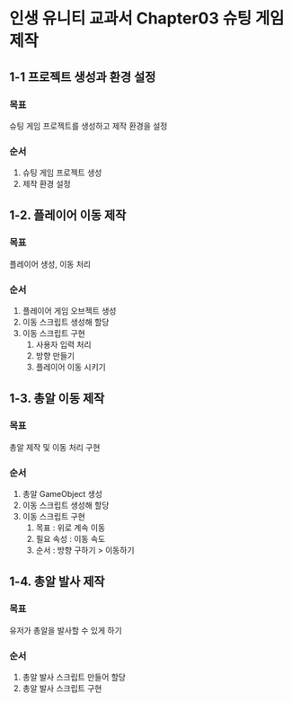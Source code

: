 # 인생 유니티 교과서 Chapter03 슈팅 게임 제작

## 1-1 프로젝트 생성과 환경 설정
### 목표
슈팅 게임 프로젝트를 생성하고 제작 환경을 설정
### 순서
1. 슈팅 게임 프로젝트 생성
2. 제작 환경 설정

## 1-2. 플레이어 이동 제작
### 목표
플레이어 생성, 이동 처리
### 순서
1. 플레이어 게임 오브젝트 생성
2. 이동 스크립트 생성해 할당
3. 이동 스크립트 구현
	1) 사용자 입력 처리
	2) 방향 만들기
	3) 플레이어 이동 시키기

## 1-3. 총알 이동 제작
### 목표
총알 제작 및 이동 처리 구현
### 순서
1. 총알 GameObject 생성
2. 이동 스크립트 생성해 할당
3. 이동 스크립트 구현
	1) 목표 : 위로 계속 이동
	2) 필요 속성 : 이동 속도
	3) 순서 : 방향 구하기 > 이동하기

## 1-4. 총알 발사 제작
### 목표
유저가 총알을 발사할 수 있게 하기
### 순서
1. 총알 발사 스크립트 만들어 할당
2. 총알 발사 스크립트 구현